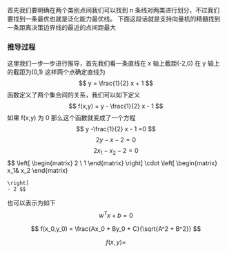 
首先我们要明确在两个类别点间我们可以找到 n 条线对两类进行划分，不过我们要找到一条最优也就是泛化能力最优线。
下面这段话就是支持向量机的精髓找到一条距离决策边界线的最近的点间距最大

### 推导过程 
这里我们一步一步进行推导，首先我们看一条直线在 x 轴上截距(-2,0) 在 y
 轴上的截距为(0,1) 这样两个点确定直线为
$$ y = \frac{1}{2} x + 1 $$
函数定义了两个集合间的关系，我们可以如下定义
$$ f(x,y) = y -  \frac{1}{2} x - 1 $$
如果 f(x,y) 为 0 那么这个函数就变成了一个方程
$$ y -\frac{1}{2} x  - 1 =0 $$
$$ 2y - x - 2 = 0$$
$$ 2x_1 - x_2 - 2 = 0$$
$$ 
    \left[ \begin{matrix}
        2 \\
        1
    \end{matrix}
    \right]
    \cdot
    \left[ 
    \begin{matrix}
        x_1& x_2
    \end{matrix}    
        
    \right]
    - 2 $$
也可以表示为如下
$$ w^T x + b = 0 $$

$$ f(x_0,y_0) = \frac{Ax_0 + By_0 + C}{\sqrt{A^2 + B^2}} $$

$$ f(x,y) =  $$